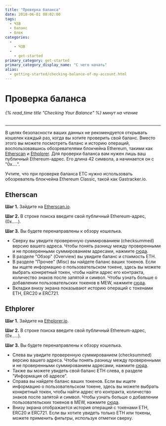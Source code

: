 ```yaml
---
title: "Проверка баланса"
date: 2018-06-01 00:02:00
tags:
  - ЧЗВ
  - баланс
  - блок
categories:
  - 
    - ЧЗВ
  - 
    - get-started
primary_category: get-started
primary_category_display_name: "С чего начать"
alias:
  - getting-started/checking-balance-of-my-account.html
---
```


# __Проверка баланса__
###### {% read_time title "Checking Your Balance" %} минут на чтение
***

В целях безопасности ваших данных не рекомендуется открывать кошелек каждый раз, когда вы хотите проверить свой баланс. Вместо этого вы можете посмотреть баланс и историю операций, воспользовавшись обозревателями блокчейна Ethereum, такими как [Etherscan](https://etherscan.io) и [Ethplorer](https://ethplorer.io). Для проверки баланса вам нужен лишь ваш публичный Ethereum-адрес. Его длина 42 символа, а начинается он с "0x….".

Учтите, что при проверке баланса ETC нужно использовать обозреватель блокчейна Ethereum Classic, такой как Gastracker.io.



## __Etherscan__

**Шаг 1.** Зайдите на [Etherscan.io](https://etherscan.io).

**Шаг 2.** В строке поиска введите свой публичный Ethereum-адрес, (0x…..).

**Шаг 3.** Вы будете перенаправлены к обзору кошелька.
* Сверху вы увидите проверенную суммированием (checksummed) версию вашего адреса. Чтобы понять разницу между проверенными и не проверенными суммированием адресами, нажмите [сюда](/@@@@@@/common-issues/not-checksummed/).
* В разделе "Обзор" (Overview) вы увидите баланс и стоимость ETH.
* В разделе "Прочее" (Misc) вы найдете баланс ваших токенов. Если вы ищете информацию о пользовательском токене, здесь вы можете выбрать конкретный токен, чтобы найти адрес его контракта, количество знаков после запятой и символ. Чтобы узнать больше о добавлении пользовательских токенов в MEW, нажмите [сюда](/@@@@@@/tokens/how-to-add-custom-token/).
* Вкладки внизу экрана показывают историю операций с токенами ETH, ERC20 и ERC721.



## __Ethplorer__

**Шаг 1.** Зайдите на [Ethplorer.io](https://ethplorer.io).

**Шаг 2.** В строке поиска введите свой публичный Ethereum-адрес, (0x…..).

**Шаг 3.** Вы будете перенаправлены к обзору кошелька.

* Слева вы увидите проверенную суммированием (checksummed) версию вашего адреса. Чтобы понять разницу между проверенными и не проверенными суммированием адресами, нажмите [сюда](/@@@@@@/common-issues/not-checksummed/).
* Также вы можете увидеть свой баланс ETH слева, в разделе "Информация об адресе".
* Справа вы найдете баланс ваших токенов. Если вы ищете информацию о пользовательском токене, здесь вы можете выбрать конкретный токен, чтобы найти адрес его контракта, количество знаков после запятой и символ. Чтобы узнать больше о добавлении пользовательских токенов в MEW, нажмите [сюда](/@@@@@@/tokens/how-to-add-custom-token/).
* Внизу экрана отображается история операций с токенами ETH, ERC20 и ERC721. Если вы хотите увидеть только ETH или токены, можете применить фильтры, используя отметки сверху.